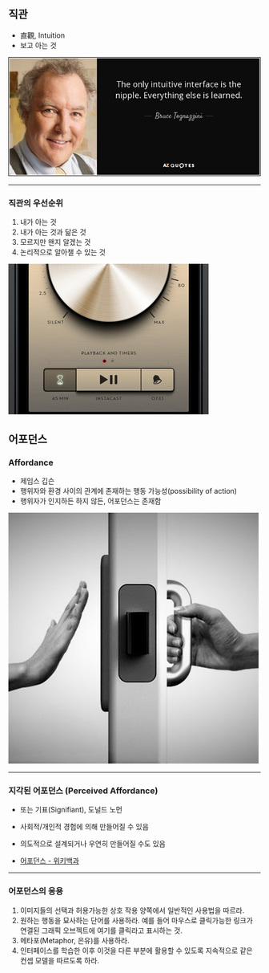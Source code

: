 ## 직관

- 直觀, Intuition
- 보고 아는 것

![](../attachments/uxdesign-nipple.png)

---

### 직관의 우선순위

1. 내가 아는 것
2. 내가 아는 것과 닮은 것
3. 모르지만 왠지 알겠는 것
4. 논리적으로 알아챌 수 있는 것

![](../attachments/uxdesign-intuition.png)

## 어포던스

### Affordance

- 제임스 깁슨
- 행위자와 환경 사이의 관계에 존재하는 행동 가능성(possibility of action)
- 행위자가 인지하든 하지 않든, 어포던스는 존재함

![](../attachments/uxdesign-affordance.png)

---
### 지각된 어포던스 (Perceived Affordance)

- 또는 기표(Signifiant), 도널드 노먼
- 사회적/개인적 경험에 의해 만들어질 수 있음
- 의도적으로 설계되거나 우연히 만들어질 수도 있음

- [어포던스 - 위키백과](https://ko.wikipedia.org/wiki/%EC%96%B4%ED%8F%AC%EB%8D%98%EC%8A%A4)

***

### 어포던스의 응용

1. 이미지들의 선택과 허용가능한 상호 작용 양쪽에서 일반적인 사용법을 따르라.
2. 원하는 행동을 묘사하는 단어를 사용하라. 예를 들어 마우스로 클릭가능한 링크가 연결된 그래픽 오브젝트에 여기를 클릭라고 표시하는 것.
3. 메타포(Metaphor, 은유)를 사용하라.
4. 인터페이스를 학습한 이후 이것을 다른 부분에 활용할 수 있도록 지속적으로 같은 컨셉 모델을 따르도록 하라.